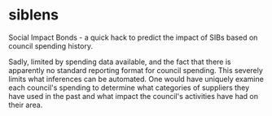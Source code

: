 siblens
=======

Social Impact Bonds - a quick hack to predict the impact of SIBs based on council spending history.

Sadly, limited by spending data available, and the fact that there is apparently no standard reporting format for council spending. This severely limits what inferences can be automated. One would have uniquely examine each council's spending to determine what categories of suppliers they have used in the past and what impact the council's activities have had on their area.
